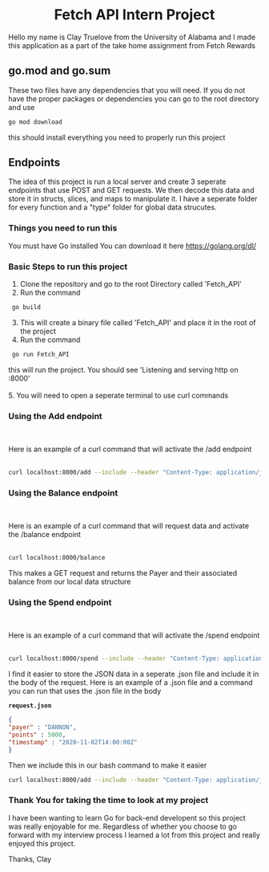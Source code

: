 
<div align=center>

# Fetch API Intern Project 

</div>


Hello my name is Clay Truelove from the University of Alabama and I made this application as a part
of the take home assignment from Fetch Rewards

## go.mod and go.sum
These two files have any dependencies that you will need. If you do not have the proper packages or dependencies you can go to the root directory
and use
 ```bash
 go mod download
 ``` 
 this should install everything you need to properly run this project
<br>

## Endpoints

The idea of this project is run a local server and create 3 seperate endpoints that use POST and GET requests.
We then decode this data and store it in structs, slices, and maps to manipulate it.
I have a seperate folder for every function and a "type" folder for global data strucutes.

### Things you need to run this

You must have Go installed
You can download it here https://golang.org/dl/

### Basic Steps to run this project

1. Clone the repository and go to the root Directory called 'Fetch_API' 
2. Run the command 
```bash
 go build
 ```
3. This will create a binary file called 'Fetch_API' and place it in the root of the project
4. Run the command 
```bash
 go run Fetch_API
``` 
this will run the project. You should see 'Listening and serving http on :8000'
<br><br>
5. You will need to open a seperate terminal to use curl commands

### Using the Add endpoint
<br>

Here is an example of a curl command that will activate the /add endpoint 
<br><br>
```bash
curl localhost:8000/add --include --header "Content-Type: application/json" -d '{"payer": "DANNON", "points": 300, "timestamp": "2022-10-31T10:00:00Z"}' --request "POST"
```

### Using the Balance endpoint
<br>

Here is an example of a curl command that will request data and activate the /balance endpoint 
<br><br>
```bash
curl localhost:8000/balance 
```
This makes a GET request and returns the Payer and their associated balance from our local data structure

### Using the Spend endpoint
<br>

Here is an example of a curl command that will activate the /spend endpoint 
<br><br>
```bash
curl localhost:8000/spend --include --header "Content-Type: application/json" -d '{"points": 300}' --request "POST"
```

I find it easier to store the JSON data in a seperate .json file and include it in the body of the request.
Here is an example of a .json file and a command you can run that uses the .json file in the body

**`request.json`**
```json
{
"payer" : "DANNON",
"points" : 5000,
"timestamp" : "2020-11-02T14:00:00Z"
}
```
Then we include this in our bash command to make it easier

```bash
curl localhost:8000/add --include --header "Content-Type: application/json" -d @request.json --request "POST"
```



### Thank You for taking the time to look at my project
I have been wanting to learn Go for back-end developent so this project was really enjoyable for me. Regardless of whether you choose to go forward with my interview process I learned a lot from this project and really enjoyed this project. 

Thanks, 
Clay
